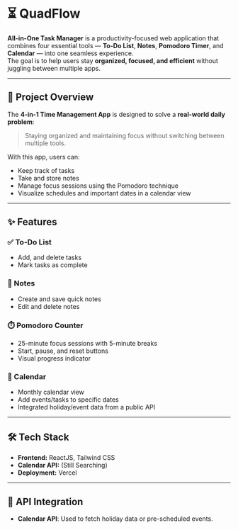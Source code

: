 # ⏳ QuadFlow

**All-in-One Task Manager** is a productivity-focused web application that combines four essential tools — **To-Do List**, **Notes**, **Pomodoro Timer**, and **Calendar** — into one seamless experience.  
The goal is to help users stay **organized, focused, and efficient** without juggling between multiple apps.

---

## 📖 Project Overview
The **4-in-1 Time Management App** is designed to solve a **real-world daily problem**:  
> Staying organized and maintaining focus without switching between multiple tools.  

With this app, users can:
- Keep track of tasks
- Take and store notes
- Manage focus sessions using the Pomodoro technique
- Visualize schedules and important dates in a calendar view

---

## ✨ Features

### ✅ To-Do List
- Add, and delete tasks
- Mark tasks as complete

### 📝 Notes
- Create and save quick notes  
- Edit and delete notes

### ⏱️ Pomodoro Counter
- 25-minute focus sessions with 5-minute breaks  
- Start, pause, and reset buttons  
- Visual progress indicator

### 📅 Calendar
- Monthly calendar view  
- Add events/tasks to specific dates  
- Integrated holiday/event data from a public API

---

## 🛠 Tech Stack
- **Frontend:** ReactJS, Tailwind CSS  
- **Calendar API:** (Still Searching)
- **Deployment:** Vercel  

---

## 🔌 API Integration
- **Calendar API**: Used to fetch holiday data or pre-scheduled events.
